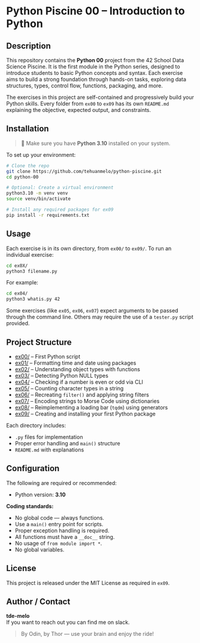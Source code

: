 # Python Piscine 00 – Introduction to Python

## Description

This repository contains the **Python 00** project from the 42 School Data Science Piscine. It is the first module in the Python series, designed to introduce students to basic Python concepts and syntax. Each exercise aims to build a strong foundation through hands-on tasks, exploring data structures, types, control flow, functions, packaging, and more.

The exercises in this project are self-contained and progressively build your Python skills. Every folder from `ex00` to `ex09` has its own `README.md` explaining the objective, expected output, and constraints.

## Installation

> 🐍 Make sure you have **Python 3.10** installed on your system.

To set up your environment:
```bash
# Clone the repo
git clone https://github.com/tehuanmelo/python-piscine.git
cd python-00

# Optional: Create a virtual environment
python3.10 -m venv venv
source venv/bin/activate

# Install any required packages for ex09
pip install -r requirements.txt
```

## Usage

Each exercise is in its own directory, from `ex00/` to `ex09/`. To run an individual exercise:
```bash
cd ex0X/
python3 filename.py
```

For example:
```bash
cd ex04/
python3 whatis.py 42
```

Some exercises (like `ex05`, `ex06`, `ex07`) expect arguments to be passed through the command line. Others may require the use of a `tester.py` script provided.

## Project Structure

- [ex00/](./ex00) – First Python script
- [ex01/](./ex01) – Formatting time and date using packages
- [ex02/](./ex02) – Understanding object types with functions
- [ex03/](./ex03) – Detecting Python NULL types
- [ex04/](./ex04) – Checking if a number is even or odd via CLI
- [ex05/](./ex05) – Counting character types in a string
- [ex06/](./ex06) – Recreating `filter()` and applying string filters
- [ex07/](./ex07) – Encoding strings to Morse Code using dictionaries
- [ex08/](./ex08) – Reimplementing a loading bar (`tqdm`) using generators
- [ex09/](./ex09) – Creating and installing your first Python package

Each directory includes:
- `.py` files for implementation
- Proper error handling and `main()` structure
- `README.md` with explanations

## Configuration

The following are required or recommended:
- Python version: **3.10**

**Coding standards:**
- No global code — always functions.
- Use a `main()` entry point for scripts.
- Proper exception handling is required.
- All functions must have a `__doc__` string.
- No usage of `from module import *`.
- No global variables.

## License

This project is released under the MIT License as required in `ex09`.

## Author / Contact

**tde-melo**  
If you want to reach out you can find me on slack.

> By Odin, by Thor — use your brain and enjoy the ride!